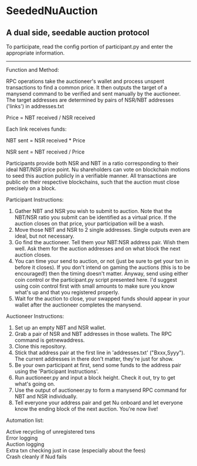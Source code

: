 # SeededNuAuction
## A dual side, seedable auction protocol

To participate, read the config portion of participant.py and enter the appropriate information.


----------------------------------------------------------------------------------------------

Function and Method:

RPC operations take the auctioneer's wallet and process unspent transactions to find a common price.
It then outputs the target of a manysend command to be verified and sent manually by the auctioneer.
The target addresses are determined by pairs of NSR/NBT addresses ('links') in addresses.txt


Price = NBT received / NSR received

Each link receives funds:

NBT sent = NSR received * Price

NSR sent = NBT received / Price

Participants provide both NSR and NBT in a ratio corresponding to their ideal NBT/NSR price point.
Nu shareholders can vote on blockchain motions to seed this auction publicly in a verifiable manner.
All transactions are public on their respective blockchains, such that the auction must close precisely on a block.


Participant Instructions:

1.  Gather NBT and NSR you wish to submit to auction.  Note that the NBT/NSR ratio you submit can be identified as a virtual price.  If the auction closes on that price, your participation will be a wash.  
2.  Move those NBT and NSR to 2 single addresses.  Single outputs even are ideal, but not necessary.  
3.  Go find the auctioneer.  Tell them your NBT:NSR address pair.  Wish them well.  Ask them for the auction addresses and on what block the next auction closes.  
4.  You can time your send to auction, or not (just be sure to get your txn in before it closes).  If you don't intend on gaming the auctions (this is to be encouraged!) then the timing doesn't matter.  Anyway, send using either coin control or the participant.py script presented here.  I'd suggest using coin control first with small amounts to make sure you know what's up and that you registered properly.  
5.  Wait for the auction to close, your swapped funds should appear in your wallet after the auctioneer completes the manysend.  



Auctioneer Instructions:

1.  Set up an empty NBT and NSR wallet.  
2.  Grab a pair of NSR and NBT addresses in those wallets.  The RPC command is getnewaddress.  
3.  Clone this repository.  
4.  Stick that address pair at the first line in 'addresses.txt' ("Bxxx,Syyy").  The current addresses in there don't matter, they're just for show.  
5.  Be your own participant at first, send some funds to the address pair using the 'Participant Instructions'.  
6.  Run auctioneer.py and input a block height.  Check it out, try to get what's going on.  
7.  Use the output of auctioneer.py to form a manysend RPC command for NBT and NSR individually.  
8.  Tell everyone your address pair and get Nu onboard and let everyone know the ending block of the next auction.  You're now live!  



Automation list:

Active recycling of unregistered txns  
Error logging  
Auction logging  
Extra txn checking just in case (especially about the fees)  
Crash cleanly if Nud fails  
